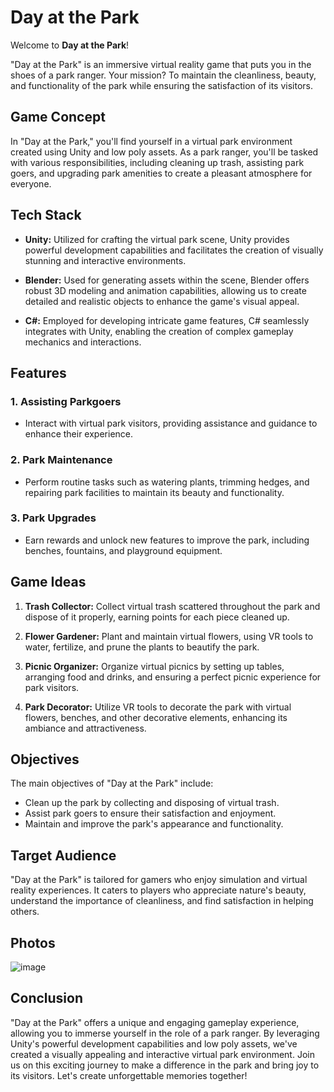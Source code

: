 # Day at the Park

Welcome to **Day at the Park**!

"Day at the Park" is an immersive virtual reality game that puts you in the shoes of a park ranger. Your mission? To maintain the cleanliness, beauty, and functionality of the park while ensuring the satisfaction of its visitors.

## Game Concept

In "Day at the Park," you'll find yourself in a virtual park environment created using Unity and low poly assets. As a park ranger, you'll be tasked with various responsibilities, including cleaning up trash, assisting park goers, and upgrading park amenities to create a pleasant atmosphere for everyone.

## Tech Stack

- **Unity:** Utilized for crafting the virtual park scene, Unity provides powerful development capabilities and facilitates the creation of visually stunning and interactive environments.
  
- **Blender:** Used for generating assets within the scene, Blender offers robust 3D modeling and animation capabilities, allowing us to create detailed and realistic objects to enhance the game's visual appeal.
  
- **C#:** Employed for developing intricate game features, C# seamlessly integrates with Unity, enabling the creation of complex gameplay mechanics and interactions.

## Features

### 1. Assisting Parkgoers
   - Interact with virtual park visitors, providing assistance and guidance to enhance their experience.

### 2. Park Maintenance
   - Perform routine tasks such as watering plants, trimming hedges, and repairing park facilities to maintain its beauty and functionality.

### 3. Park Upgrades
   - Earn rewards and unlock new features to improve the park, including benches, fountains, and playground equipment.

## Game Ideas

1. **Trash Collector:** Collect virtual trash scattered throughout the park and dispose of it properly, earning points for each piece cleaned up.

2. **Flower Gardener:** Plant and maintain virtual flowers, using VR tools to water, fertilize, and prune the plants to beautify the park.

3. **Picnic Organizer:** Organize virtual picnics by setting up tables, arranging food and drinks, and ensuring a perfect picnic experience for park visitors.

4. **Park Decorator:** Utilize VR tools to decorate the park with virtual flowers, benches, and other decorative elements, enhancing its ambiance and attractiveness.

## Objectives

The main objectives of "Day at the Park" include:
- Clean up the park by collecting and disposing of virtual trash.
- Assist park goers to ensure their satisfaction and enjoyment.
- Maintain and improve the park's appearance and functionality.

## Target Audience

"Day at the Park" is tailored for gamers who enjoy simulation and virtual reality experiences. It caters to players who appreciate nature's beauty, understand the importance of cleanliness, and find satisfaction in helping others.

## Photos

![image](https://github.com/ShaniaB417/Day-At-The-Park-/assets/107355668/62576338-0282-489e-bcd0-dd62b5b94930)


## Conclusion

"Day at the Park" offers a unique and engaging gameplay experience, allowing you to immerse yourself in the role of a park ranger. By leveraging Unity's powerful development capabilities and low poly assets, we've created a visually appealing and interactive virtual park environment. Join us on this exciting journey to make a difference in the park and bring joy to its visitors. Let's create unforgettable memories together!


